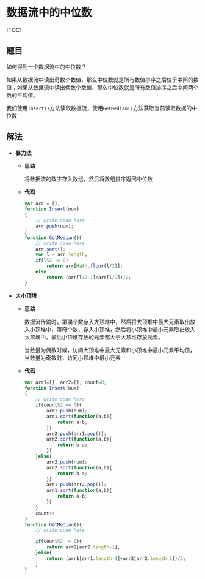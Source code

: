 # 数据流中的中位数

[TOC]

## 题目

如何得到一个数据流中的中位数？

如果从数据流中读出奇数个数值，那么中位数就是所有数值排序之后位于中间的数值；如果从数据流中读出偶数个数值，那么中位数就是所有数值排序之后中间两个数的平均值。

我们使用`Insert()`方法读取数据流，使用`GetMedian()`方法获取当前读取数据的中位数



## 解法

- **暴力法**

  - **思路**

    将数据流的数字存入数组，然后将数组排序返回中位数

  - **代码**

    ```javascript
    var arr = [];
    function Insert(num)
    {
        // write code here
        arr.push(num);
    }
    function GetMedian(){
    	// write code here
        arr.sort();
        var l = arr.length;
        if(l%2 != 0)
            return arr[Math.floor(l/2)];
        else
            return (arr[l/2-1]+arr[l/2])/2;
    }
    ```

- **大小顶堆**

  - **思路**

    数据流传输时，第偶个数存入大顶堆中，然后将大顶堆中最大元素取出放入小顶堆中，第奇个数，存入小顶堆，然后将小顶堆中最小元素取出放入大顶堆中。最后小顶堆存放的元素都大于大顶堆存放元素。

    当数量为偶数时候，访问大顶堆中最大元素和小顶堆中最小元素平均值，当数量为奇数时，访问小顶堆中最小元素

  - **代码**

    ```javascript
    var arr1=[], arr2=[], count=0;
    function Insert(num)
    {
        // write code here
        if(count%2 == 0){
            arr1.push(num);
            arr1.sort(function(a,b){
                return a-b;
            })
            arr2.push(arr1.pop());
            arr2.sort(function(a,b){
                return b-a;
            })
        }else{
            arr2.push(num);
            arr2.sort(function(a,b){
                return b-a;
            })
            arr1.push(arr2.pop());
            arr1.sort(function(a,b){
                return a-b;
            })
        }
        count++;
    }
    function GetMedian(){
        // write code here
    
        if(count%2 != 0){
            return arr2[arr2.length-1];
        }else{
            return (arr1[arr1.length-1]+arr2[arr2.length-1])/2;
        }
    }
    
    ```

    

